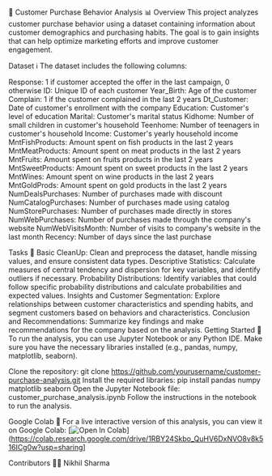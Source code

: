 🛒 Customer Purchase Behavior Analysis 📊
Overview
This project analyzes customer purchase behavior using a dataset containing information about customer demographics and purchasing habits. The goal is to gain insights that can help optimize marketing efforts and improve customer engagement.

Dataset ℹ️
The dataset includes the following columns:

Response: 1 if customer accepted the offer in the last campaign, 0 otherwise
ID: Unique ID of each customer
Year_Birth: Age of the customer
Complain: 1 if the customer complained in the last 2 years
Dt_Customer: Date of customer's enrollment with the company
Education: Customer's level of education
Marital: Customer's marital status
Kidhome: Number of small children in customer's household
Teenhome: Number of teenagers in customer's household
Income: Customer's yearly household income
MntFishProducts: Amount spent on fish products in the last 2 years
MntMeatProducts: Amount spent on meat products in the last 2 years
MntFruits: Amount spent on fruits products in the last 2 years
MntSweetProducts: Amount spent on sweet products in the last 2 years
MntWines: Amount spent on wine products in the last 2 years
MntGoldProds: Amount spent on gold products in the last 2 years
NumDealsPurchases: Number of purchases made with discount
NumCatalogPurchases: Number of purchases made using catalog
NumStorePurchases: Number of purchases made directly in stores
NumWebPurchases: Number of purchases made through the company's website
NumWebVisitsMonth: Number of visits to company's website in the last month
Recency: Number of days since the last purchase

Tasks 📝
Basic CleanUp: Clean and preprocess the dataset, handle missing values, and ensure consistent data types.
Descriptive Statistics: Calculate measures of central tendency and dispersion for key variables, and identify outliers if necessary.
Probability Distributions: Identify variables that could follow specific probability distributions and calculate probabilities and expected values.
Insights and Customer Segmentation: Explore relationships between customer characteristics and spending habits, and segment customers based on behaviors and characteristics.
Conclusion and Recommendations: Summarize key findings and make recommendations for the company based on the analysis.
Getting Started 🚀
To run the analysis, you can use Jupyter Notebook or any Python IDE. Make sure you have the necessary libraries installed (e.g., pandas, numpy, matplotlib, seaborn).

Clone the repository: git clone https://github.com/yourusername/customer-purchase-analysis.git
Install the required libraries: pip install pandas numpy matplotlib seaborn
Open the Jupyter Notebook file: customer_purchase_analysis.ipynb
Follow the instructions in the notebook to run the analysis.

Google Colab 📓
For a live interactive version of this analysis, you can view it on Google Colab: [![Open In Colab](https://colab.research.google.com/assets/colab-badge.svg)](https://colab.research.google.com/drive/1RBY24Skbo_QuHV6DxNVO8v8k516ICg0w?usp=sharing]

Contributors 👨‍💻
Nikhil Sharma
